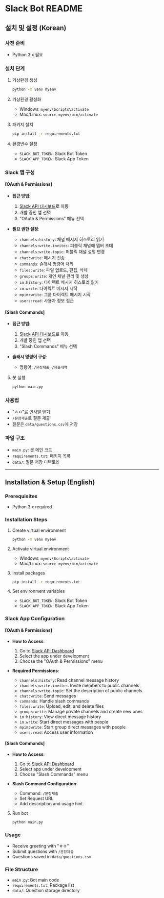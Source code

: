 # Slack Bot README

## 설치 및 설정 (Korean)

### 사전 준비
- Python 3.x 필요

### 설치 단계
1. 가상환경 생성
   ```bash
   python -m venv myenv
   ```

2. 가상환경 활성화
   - Windows: `myenv\Scripts\activate`
   - Mac/Linux: `source myenv/bin/activate`

3. 패키지 설치
   ```bash
   pip install -r requirements.txt
   ```

4. 환경변수 설정
   - `SLACK_BOT_TOKEN`: Slack Bot Token
   - `SLACK_APP_TOKEN`: Slack App Token

### Slack 앱 구성

#### [OAuth & Permissions]

- **접근 방법**:
  1. [Slack API 대시보드](https://api.slack.com/apps)로 이동
  2. 개발 중인 앱 선택
  3. "OAuth & Permissions" 메뉴 선택

- **필요 권한 설정**:
  - `channels:history`: 채널 메시지 히스토리 읽기
  - `channels:write.invites`: 퍼블릭 채널에 멤버 초대
  - `channels:write.topic`: 퍼블릭 채널 설명 변경
  - `chat:write`: 메시지 전송
  - `commands`: 슬래시 명령어 처리
  - `files:write`: 파일 업로드, 편집, 삭제
  - `groups:write`: 개인 채널 관리 및 생성
  - `im:history`: 다이렉트 메시지 히스토리 읽기
  - `im:write`: 다이렉트 메시지 시작
  - `mpim:write`: 그룹 다이렉트 메시지 시작
  - `users:read`: 사용자 정보 접근

#### [Slash Commands]
- **접근 방법**:
  1. [Slack API 대시보드](https://api.slack.com/apps)로 이동
  2. 개발 중인 앱 선택
  3. "Slash Commands" 메뉴 선택

- **슬래시 명령어 구성**:
  - 명령어: `/문장제출`, `/제출내역`

5. 봇 실행
   ```bash
   python main.py
   ```

### 사용법
- "ㅎㅇ"로 인사말 받기
- `/문장제출`로 질문 제출
- 질문은 `data/questions.csv`에 저장

### 파일 구조
- `main.py`: 봇 메인 코드
- `requirements.txt`: 패키지 목록
- `data/`: 질문 저장 디렉토리

---

## Installation & Setup (English)

### Prerequisites
- Python 3.x required

### Installation Steps
1. Create virtual environment
   ```bash
   python -m venv myenv
   ```

2. Activate virtual environment
   - Windows: `myenv\Scripts\activate`
   - Mac/Linux: `source myenv/bin/activate`

3. Install packages
   ```bash
   pip install -r requirements.txt
   ```

4. Set environment variables
   - `SLACK_BOT_TOKEN`: Slack Bot Token
   - `SLACK_APP_TOKEN`: Slack App Token

### Slack App Configuration

#### [OAuth & Permissions]

- **How to Access**:
  1. Go to [Slack API Dashboard](https://api.slack.com/apps)
  2. Select the app under development
  3. Choose the "OAuth & Permissions" menu

- **Required Permissions**:
  - `channels:history`: Read channel message history
  - `channels:write.invites`: Invite members to public channels
  - `channels:write.topic`: Set the description of public channels
  - `chat:write`: Send messages
  - `commands`: Handle slash commands
  - `files:write`: Upload, edit, and delete files
  - `groups:write`: Manage private channels and create new ones
  - `im:history`: View direct message history
  - `im:write`: Start direct messages with people
  - `mpim:write`: Start group direct messages with people
  - `users:read`: Access user information

#### [Slash Commands]
- **How to Access**:
  1. Go to [Slack API Dashboard](https://api.slack.com/apps)
  2. Select app under development
  3. Choose "Slash Commands" menu

- **Slash Command Configuration**:
  - Command: `/문장제출`
  - Set Request URL
  - Add description and usage hint

5. Run bot
   ```bash
   python main.py
   ```

### Usage
- Receive greeting with "ㅎㅇ"
- Submit questions with `/문장제출`
- Questions saved in `data/questions.csv`

### File Structure
- `main.py`: Bot main code
- `requirements.txt`: Package list
- `data/`: Question storage directory
